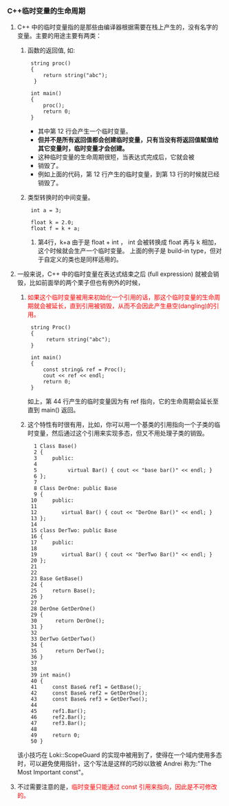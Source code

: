 ﻿### C++临时变量的生命周期
1. C++ 中的临时变量指的是那些由编译器根据需要在栈上产生的，没有名字的变量。主要的用途主要有两类：
	1. 函数的返回值, 如:

			string proc()
			{
				return string("abc");
			 }

			int main()
			{
				proc();
				return 0;
			}

		- 其中第 12 行会产生一个临时变量。
		- **但并不是所有返回值都会创建临时变量，只有当没有将返回值赋值给其它变量时，临时变量才会创建。**
		- 这种临时变量的生命周期很短，当表达式完成后，它就会被
		- 销毁了。
		- 例如上面的代码，第 12 行产生的临时变量，到第 13 行的时候就已经销毁了。

	2. 类型转换时的中间变量。

			int a = 3;

			float k = 2.0;
			float f = k + a;

		1. 第4行，k+a 由于是 float + int ， int 会被转换成 float 再与 k 相加，这个时候就会生产一个临时变量。
			上面的例子是 build-in type，但对于自定义的类也是同样适用的。

 

2. 一般来说，C++ 中的临时变量在表达式结束之后 (full expression) 就被会销毁，比如前面举的两个栗子但也有例外的时候，
	1. <font color=red>如果这个临时变量被用来初始化一个引用的话，那这个临时变量的生命周期就会被延长，直到引用被销毁，从而不会因此产生悬空(dangling)的引用。</font>

			string Proc()
			{
				 return string("abc");
			}

			int main()
			{
				const string& ref = Proc();
				cout << ref << endl;
				return 0;
			}

		如上，第 44 行产生的临时变量因为有 ref 指向，它的生命周期会延长至直到 main() 返回。

	2. 这个特性有时很有用，比如，你可以用一个基类的引用指向一个子类的临时变量，然后通过这个引用来实现多态，但又不用处理子类的销毁。

			 1 Class Base()
			 2 {
			 3     public:
			 4
			 5          virtual Bar() { cout << "base bar()" << endl; }
			 6 };
			 7
			 8 Class DerOne: public Base
			 9 {
			10     public:
			11
			12        virtual Bar() { cout << "DerOne Bar()" << endl; }
			13 };
			14
			15 class DerTwo: public Base
			16 {
			17     public:
			18
			19        virtual Bar() { cout << "DerTwo Bar()" << endl; }
			20 };
			21
			22
			23 Base GetBase()
			24 {
			25     return Base();
			26 }
			27
			28 DerOne GetDerOne()
			29 {
			30      return DerOne();
			31 }
			32
			33 DerTwo GetDerTwo()
			34 {
			35      return DerTwo();
			36 }
			37
			38
			39 int main()
			40 {
			41     const Base& ref1 = GetBase();
			42     const Base& ref2 = GetDerOne();
			43     const Base& ref3 = GetDerTwo();
			44
			45     ref1.Bar();
			46     ref2.Bar();
			47     ref3.Bar();
			48
			49     return 0;
			50 }

	该小技巧在 Loki::ScopeGuard 的实现中被用到了，使得在一个域内使用多态时，可以避免使用指针，这个写法是这样的巧妙以致被 Andrei 称为:"The Most Important const"。

3. 不过需要注意的是，<font color=red>临时变量只能通过 const 引用来指向，因此是不可修改的。</font>
